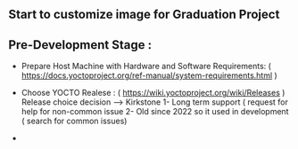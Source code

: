 ## Start to customize image for Graduation Project ##

## Pre-Development Stage :

- Prepare Host Machine with Hardware and Software Requirements: ( https://docs.yoctoproject.org/ref-manual/system-requirements.html )

- Choose YOCTO Realese : ( https://wiki.yoctoproject.org/wiki/Releases )
  Release choice decision --> Kirkstone
1- Long term support ( request for help for non-common issue
2- Old since 2022 so it used in development ( search for common issues)
- 

  
  
